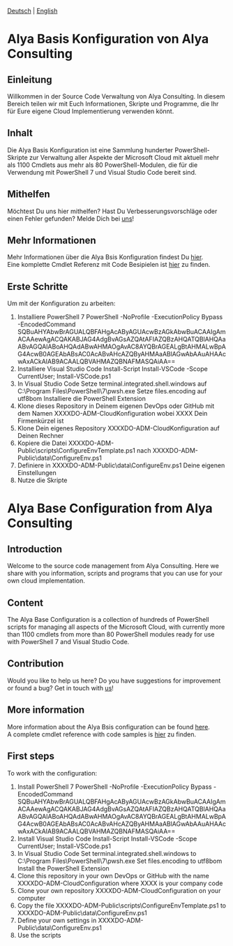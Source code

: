 [Deutsch](#Alya-Basis-Konfiguration-von-Alya-Consulting) | [English](#Alya-Base-Configuration-from-Alya-Consulting)

# Alya Basis Konfiguration von Alya Consulting

## Einleitung 
Willkommen in der Source Code Verwaltung von Alya Consulting. In diesem Bereich teilen wir mit Euch Informationen, Skripte und Programme, die Ihr für Eure eigene Cloud Implementierung verwenden könnt.

## Inhalt
Die Alya Basis Konfiguration ist eine Sammlung hunderter PowerShell-Skripte zur Verwaltung aller Aspekte der Microsoft Cloud mit aktuell mehr als 1100 Cmdlets aus mehr als 80 PowerShell-Modulen, die für die Verwendung mit PowerShell 7 und Visual Studio Code bereit sind.

## Mithelfen
Möchtest Du uns hier mithelfen? Hast Du Verbesserungsvorschläge oder einen Fehler gefunden? Melde Dich bei [uns](mailto:info@alyaconsulting.ch)!

## Mehr Informationen
Mehr Informationen über die Alya Bsis Konfiguration findest Du [hier](https://alyaconsulting.ch/Solutions/AlyaBasisKonfiguration).\
Eine komplette Cmdlet Referenz mit Code Besipielen ist [hier](https://alyaconsulting.ch/Solutions/AlyaBasisKonfigurationCmdlts) zu finden.

## Erste Schritte
Um mit der Konfiguration zu arbeiten:
1. Installiere PowerShell 7
	PowerShell -NoProfile -ExecutionPolicy Bypass -EncodedCommand SQBuAHYAbwBrAGUALQBFAHgAcAByAGUAcwBzAGkAbwBuACAAIgAmACAAewAgACQAKABJAG4AdgBvAGsAZQAtAFIAZQBzAHQATQBlAHQAaABvAGQAIABoAHQAdABwAHMAOgAvAC8AYQBrAGEALgBtAHMALwBpAG4AcwB0AGEAbABsAC0AcABvAHcAZQByAHMAaABlAGwAbAAuAHAAcwAxACkAIAB9ACAALQBVAHMAZQBNAFMASQAiAA==
2. Installiere Visual Studio Code
	Install-Script Install-VSCode -Scope CurrentUser; Install-VSCode.ps1
3. In Visual Studio Code
	Setze terminal.integrated.shell.windows auf C:\Program Files\PowerShell\7\pwsh.exe
	Setze files.encoding auf utf8bom
	Installiere die PowerShell Extension
4. Klone dieses Repository in Deinem eigenen DevOps oder GitHub mit dem Namen XXXXDO-ADM-CloudKonfiguration wobei XXXX Dein Firmenkürzel ist
5. Klone Dein eigenes Repository XXXXDO-ADM-CloudKonfiguration auf Deinen Rechner
6. Kopiere die Datei XXXXDO-ADM-Public\scripts\ConfigureEnvTemplate.ps1 nach  XXXXDO-ADM-Public\data\ConfigureEnv.ps1
7. Definiere in XXXXDO-ADM-Public\data\ConfigureEnv.ps1 Deine eigenen Einstellungen
8. Nutze die Skripte

# Alya Base Configuration from Alya Consulting

## Introduction 
Welcome to the source code management from Alya Consulting. Here we share with you information, scripts and programs that you can use for your own cloud implementation.

## Content
The Alya Base Configuration is a collection of hundreds of PowerShell scripts for managing all aspects of the Microsoft Cloud, with currently more than 1100 cmdlets from more than 80 PowerShell modules ready for use with PowerShell 7 and Visual Studio Code.

## Contribution
Would you like to help us here? Do you have suggestions for improvement or found a bug? Get in touch with [us](mailto:info@alyaconsulting.ch)!

## More information
More information about the Alya Bsis configuration can be found [here](https://alyaconsulting.ch/Solutions/AlyaBasisKonfiguration).\
A complete cmdlet reference with code samples is [hier](https://alyaconsulting.ch/Solutions/AlyaBasisKonfigurationCmdlts) zu finden.

## First steps
To work with the configuration:
1. Install PowerShell 7
	PowerShell -NoProfile -ExecutionPolicy Bypass -EncodedCommand SQBuAHYAbwBrAGUALQBFAHgAcAByAGUAcwBzAGkAbwBuACAAIgAmACAAewAgACQAKABJAG4AdgBvAGsAZQAtAFIAZQBzAHQATQBlAHQAaABvAGQAIABoAHQAdABwAHMAOgAvAC8AYQBrAGEALgBtAHMALwBpAG4AcwB0AGEAbABsAC0AcABvAHcAZQByAHMAaABlAGwAbAAuAHAAcwAxACkAIAB9ACAALQBVAHMAZQBNAFMASQAiAA==
2. Install Visual Studio Code
	Install-Script Install-VSCode -Scope CurrentUser; Install-VSCode.ps1
3. In Visual Studio Code
	Set terminal.integrated.shell.windows to C:\Program Files\PowerShell\7\pwsh.exe
	Set files.encoding to utf8bom
	Install the PowerShell Extension
4. Clone this repository in your own DevOps or GitHub with the name XXXXDO-ADM-CloudConfiguration where XXXX is your company code
5. Clone your own repository XXXXDO-ADM-CloudConfiguration on your computer
6. Copy the file XXXXDO-ADM-Public\scripts\ConfigureEnvTemplate.ps1 to XXXXDO-ADM-Public\data\ConfigureEnv.ps1
7. Define your own settings in XXXXDO-ADM-Public\data\ConfigureEnv.ps1
8. Use the scripts

